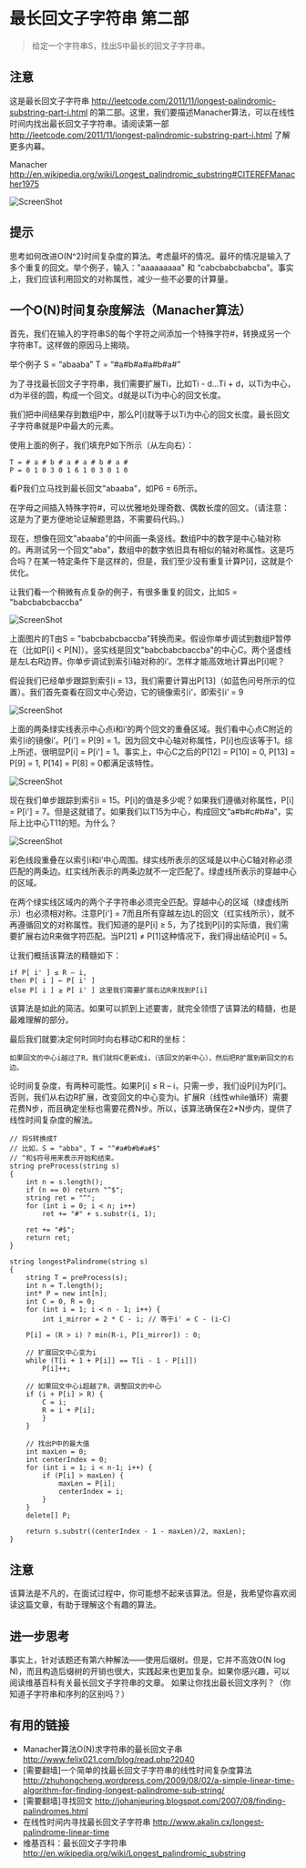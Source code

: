 # 最长回文子字符串 第二部

> 给定一个字符串S，找出S中最长的回文子字符串。

## 注意
这是最长回文子字符串 http://leetcode.com/2011/11/longest-palindromic-substring-part-i.html 的第二部。这里，我们要描述Manacher算法，可以在线性时间内找出最长回文子字符串。请阅读第一部 http://leetcode.com/2011/11/longest-palindromic-substring-part-i.html 了解更多内幕。

Manacher http://en.wikipedia.org/wiki/Longest_palindromic_substring#CITEREFManacher1975

![ScreenShot](https://raw.github.com/xiangzhai/leetcode/master/image/ManG490.jpg)

## 提示
思考如何改进O(N^2)时间复杂度的算法。考虑最坏的情况。最坏的情况是输入了多个重复的回文。举个例子，输入："aaaaaaaaa" 和 “cabcbabcbabcba”。事实上，我们应该利用回文的对称属性，减少一些不必要的计算量。

## 一个O(N)时间复杂度解法（Manacher算法）
首先，我们在输入的字符串S的每个字符之间添加一个特殊字符#，转换成另一个字符串T。这样做的原因马上揭晓。

举个例子 S = “abaaba” T = “#a#b#a#a#b#a#”

为了寻找最长回文子字符串，我们需要扩展Ti，比如Ti - d...Ti + d，以Ti为中心，d为半径的圆，构成一个回文。d就是以Ti为中心的回文长度。

我们把中间结果存到数组P中，那么P[i]就等于以Ti为中心的回文长度。最长回文子字符串就是P中最大的元素。

使用上面的例子，我们填充P如下所示（从左向右）：

```
T = # a # b # a # a # b # a #
P = 0 1 0 3 0 1 6 1 0 3 0 1 0
```

看P我们立马找到最长回文"abaaba"，如P6 = 6所示。

在字母之间插入特殊字符#，可以优雅地处理奇数、偶数长度的回文。（请注意：这是为了更方便地论证解题思路，不需要码代码。）

现在，想像在回文"abaaba"的中间画一条竖线。数组P中的数字是中心轴对称的。再测试另一个回文"aba"，数组中的数字依旧具有相似的轴对称属性。这是巧合吗？在某一特定条件下是这样的，但是，我们至少没有重复计算P[i]，这就是个优化。

让我们看一个稍微有点复杂的例子，有很多重复的回文，比如S = "babcbabcbaccba"

![ScreenShot](https://raw.github.com/xiangzhai/leetcode/master/image/palindrome_table10.png) 

上面图片的T由S = "babcbabcbaccba"转换而来。假设你单步调试到数组P暂停在（比如P[i] < P[N]）。竖实线是回文"babcbabcbaccba"的中心C。两个竖虚线是左L右R边界。你单步调试到索引i轴对称的i’。怎样才能高效地计算出P[i]呢？

假设我们已经单步跟踪到索引i = 13，我们需要计算出P[13]（如蓝色问号所示的位置）。我们首先查看在回文中心旁边，它的镜像索引i’，即索引i’ = 9

![ScreenShot](https://raw.github.com/xiangzhai/leetcode/master/image/palindrome_table11.png) 

上面的两条绿实线表示中心点i和i’的两个回文的重叠区域。我们看中心点C附近的索引i的镜像i’。P[i'] = P[9] = 1。因为回文中心轴对称属性，P[i]也应该等于1。综上所述，很明显P[i] = P[i'] = 1。事实上，中心C之后的P[12] = P[10] = 0, P[13] = P[9] = 1, P[14] = P[8] = 0都满足该特性。

![ScreenShot](https://raw.github.com/xiangzhai/leetcode/master/image/palindrome_table4.png)

现在我们单步跟踪到索引i = 15。P[i]的值是多少呢？如果我们遵循对称属性，P[i] = P[i'] = 7。但是这就错了。如果我们以T15为中心，构成回文“a#b#c#b#a”，实际上比中心T11的短。为什么？

![ScreenShot](https://raw.github.com/xiangzhai/leetcode/master/image/palindrome_table5.png)

彩色线段重叠在以索引i和i’中心周围。绿实线所表示的区域是以中心C轴对称必须匹配的两条边。红实线所表示的两条边就不一定匹配了。绿虚线所表示的穿越中心的区域。

在两个绿实线区域内的两个子字符串必须完全匹配。穿越中心的区域（绿虚线所示）也必须相对称。注意P[i'] = 7而且所有穿越左边L的回文（红实线所示），就不再遵循回文的对称属性。我们知道的是P[i] ≥ 5，为了找到P[i]的实际值，我们需要扩展右边R来做字符匹配。当P[21] ≠ P[1]这种情况下，我们得出结论P[i] = 5。

让我们概括该算法的精髓如下：

```
if P[ i' ] ≤ R – i,
then P[ i ] ← P[ i' ]
else P[ i ] ≥ P[ i' ] 这里我们需要扩展右边R来找到P[i]
```

该算法是如此的简洁。如果可以抓到上述要害，就完全领悟了该算法的精髓，也是最难理解的部分。

最后我们就要决定何时同时向右移动C和R的坐标：

```
如果回文的中心i越过了R，我们就将C更新成i，（该回文的新中心），然后把R扩展到新回文的右边。
```

论时间复杂度，有两种可能性。如果P[i] ≤ R – i，只需一步，我们设P[i]为P[i']。否则，我们从右边R扩展，改变回文的中心变为i。扩展R（线性while循环）需要花费N步，而且确定坐标也需要花费N步。所以，该算法确保在2*N步内，提供了线性时间复杂度的解法。

```
// 将S转换成T
// 比如，S = "abba", T = "^#a#b#b#a#$"
// ^和$符号用来表示开始和结束。 
string preProcess(string s) 
{
    int n = s.length();
    if (n == 0) return "^$";
    string ret = "^";
    for (int i = 0; i < n; i++)
        ret += "#" + s.substr(i, 1);
 
    ret += "#$";
    return ret;
}
 
string longestPalindrome(string s) 
{
    string T = preProcess(s);
    int n = T.length();
    int* P = new int[n];
    int C = 0, R = 0;
    for (int i = 1; i < n - 1; i++) {
        int i_mirror = 2 * C - i; // 等于i' = C - (i-C)
    
    P[i] = (R > i) ? min(R-i, P[i_mirror]) : 0;
    
    // 扩展回文中心变为i
    while (T[i + 1 + P[i]] == T[i - 1 - P[i]])
        P[i]++;
 
    // 如果回文中心i超越了R，调整回文的中心
    if (i + P[i] > R) {
        C = i;
        R = i + P[i];
        }
    }
 
    // 找出P中的最大值
    int maxLen = 0;
    int centerIndex = 0;
    for (int i = 1; i < n-1; i++) {
        if (P[i] > maxLen) {
            maxLen = P[i];
            centerIndex = i;
        }
    }
    delete[] P;
  
    return s.substr((centerIndex - 1 - maxLen)/2, maxLen);
}
```

## 注意
该算法是不凡的，在面试过程中，你可能想不起来该算法。但是，我希望你喜欢阅读这篇文章，有助于理解这个有趣的算法。

## 进一步思考
事实上，针对该题还有第六种解法——使用后缀树。但是，它并不高效O(N log N)，而且构造后缀树的开销也很大，实践起来也更加复杂。如果你感兴趣，可以阅读维基百科有关最长回文子字符串的文章。
如果让你找出最长回文序列？（你知道子字符串和序列的区别吗？）

## 有用的链接
* Manacher算法O(N)求字符串的最长回文子串 http://www.felix021.com/blog/read.php?2040
* [需要翻墙]一个简单的找最长回文子字符串的线性时间复杂度算法 http://zhuhongcheng.wordpress.com/2009/08/02/a-simple-linear-time-algorithm-for-finding-longest-palindrome-sub-string/
* [需要翻墙]寻找回文 http://johanjeuring.blogspot.com/2007/08/finding-palindromes.html
* 在线性时间内寻找最长回文子字符串 http://www.akalin.cx/longest-palindrome-linear-time
* 维基百科：最长回文子字符串 http://en.wikipedia.org/wiki/Longest_palindromic_substring
